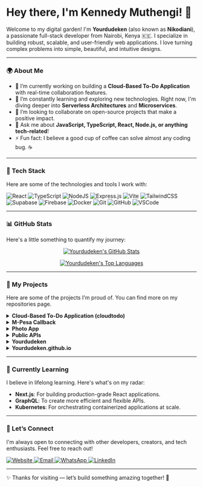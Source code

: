 # Hey there, I'm Kennedy Muthengi! 👋

Welcome to my digital garden! I'm **Yourdudeken** (also known as **Nikodiani**), a passionate full-stack developer from Nairobi, Kenya 🇰🇪. I specialize in building robust, scalable, and user-friendly web applications. I love turning complex problems into simple, beautiful, and intuitive designs.

---

### 🌍 About Me

-   🔭 I’m currently working on building a **Cloud-Based To-Do Application** with real-time collaboration features.
-   🌱 I’m constantly learning and exploring new technologies. Right now, I'm diving deeper into **Serverless Architectures** and **Microservices**.
-   👯 I’m looking to collaborate on open-source projects that make a positive impact.
-   💬 Ask me about **JavaScript, TypeScript, React, Node.js, or anything tech-related**!
-   ⚡ Fun fact: I believe a good cup of coffee can solve almost any coding bug. ☕

---

### 🧰 Tech Stack

Here are some of the technologies and tools I work with:

![React](https://img.shields.io/badge/react-%2320232a.svg?style=for-the-badge&logo=react&logoColor=%2361DAFB)
![TypeScript](https://img.shields.io/badge/typescript-%23007ACC.svg?style=for-the-badge&logo=typescript&logoColor=white)
![NodeJS](https://img.shields.io/badge/node.js-6DA55F?style=for-the-badge&logo=node.js&logoColor=white)
![Express.js](https://img.shields.io/badge/express.js-%23404d59.svg?style=for-the-badge&logo=express&logoColor=white)
![Vite](https://img.shields.io/badge/vite-%23646CFF.svg?style=for-the-badge&logo=vite&logoColor=white)
![TailwindCSS](https://img.shields.io/badge/tailwind%20css-%2338B2AC.svg?style=for-the-badge&logo=tailwind-css&logoColor=white)
![Supabase](https://img.shields.io/badge/Supabase-3ECF8E?style=for-the-badge&logo=supabase&logoColor=white)
![Firebase](https://img.shields.io/badge/firebase-%23039BE5.svg?style=for-the-badge&logo=firebase&logoColor=white)
![Docker](https://img.shields.io/badge/docker-%230db7ed.svg?style=for-the-badge&logo=docker&logoColor=white)
![Git](https://img.shields.io/badge/git-%23F05033.svg?style=for-the-badge&logo=git&logoColor=white)
![GitHub](https://img.shields.io/badge/github-%23121011.svg?style=for-the-badge&logo=github&logoColor=white)
![VSCode](https://img.shields.io/badge/VSCode-0078D4?style=for-the-badge&logo=visual%20studio%20code&logoColor=white)

---

### 📊 GitHub Stats

Here's a little something to quantify my journey:

<p align="center">
  <a href="https://github.com/yourdudeken">
    <img src="https://github-readme-stats.vercel.app/api?username=yourdudeken&show_icons=true&theme=tokyonight&hide_border=true&count_private=true" alt="Yourdudeken's GitHub Stats" />
  </a>
</p>
<p align="center">
  <a href="https://github.com/yourdudeken">
    <img src="https://github-readme-stats.vercel.app/api/top-langs/?username=yourdudeken&layout=compact&theme=tokyonight&hide_border=true" alt="Yourdudeken's Top Languages" />
  </a>
</p>

---

### 💼 My Projects

Here are some of the projects I'm proud of. You can find more on my repositories page.

<details>
<summary><b>Cloud-Based To-Do Application (cloudtodo)</b></summary>

A powerful and intuitive to-do application designed for modern productivity.

-   **Features**:
    -   ✅ Comprehensive Task Management (Create, Read, Update, Delete)
    -   📅 Interactive Calendar View
    -   📋 Kanban Board for workflow visualization
    -   ☁️ Google Drive Integration for file attachments
    -   🤖 AI-Powered Task Suggestions
    -   👥 Real-time Collaboration with other users
-   **Stack**: React, TypeScript, Vite, Tailwind CSS, Node.js, Express, Supabase, Google Drive API
-   **Installation**:
    1.  Clone the repository: `git clone https://github.com/yourdudeken/cloudtodo.git`
    2.  Install dependencies: `npm install`
    3.  Set up your `.env` variables.
    4.  Run the development server: `npm run dev`
-   **`.env` Variables**:
    ```
    VITE_SUPABASE_URL=YOUR_SUPABASE_URL
    VITE_SUPABASE_ANON_KEY=YOUR_SUPABASE_ANON_KEY
    VITE_GOOGLE_CLIENT_ID=YOUR_GOOGLE_CLIENT_ID
    ```
</details>

<details>
<summary><b>M-Pesa Callback</b></summary>

A reusable Node.js + Firebase service for handling M-Pesa STK push callbacks securely and efficiently.

-   **Features**: Secure validation, modular structure, Docker/PM2 support, and multi-environment configurations.
</details>

<details>
<summary><b>Photo App</b></summary>

A simple yet elegant application for photo management. More details coming soon!
</details>

<details>
<summary><b>Public APIs</b></summary>

A curated repository of open public APIs for developers. Includes a comprehensive contribution guide to encourage community involvement.
</details>

<details>
<summary><b>Yourdudeken</b></summary>

This very README! A space for my personal GitHub profile and collaboration information.
</details>

<details>
<summary><b>Yourdudeken.github.io</b></summary>

My personal portfolio website.

-   **Features**: Light/dark theme toggle, responsive design, GitHub API integration to showcase projects, and SEO optimization.
</details>

---

### 🌱 Currently Learning

I believe in lifelong learning. Here's what's on my radar:

-   **Next.js**: For building production-grade React applications.
-   **GraphQL**: To create more efficient and flexible APIs.
-   **Kubernetes**: For orchestrating containerized applications at scale.

---

### 💬 Let’s Connect

I'm always open to connecting with other developers, creators, and tech enthusiasts. Feel free to reach out!

<p align="left">
  <a href="https://yourdudeken.github.io" target="_blank">
    <img src="https://img.shields.io/badge/Website-yourdudeken.github.io-blue?style=for-the-badge&logo=google-chrome" alt="Website"/>
  </a>
  <a href="mailto:kenmwendwamuthengi@gmail.com" target="_blank">
    <img src="https://img.shields.io/badge/Email-kenmwendwamuthengi-red?style=for-the-badge&logo=gmail" alt="Email"/>
  </a>
  <a href="https://wa.me/254759142986" target="_blank">
    <img src="https://img.shields.io/badge/WhatsApp-Chat%20with%20me-green?style=for-the-badge&logo=whatsapp" alt="WhatsApp"/>
  </a>
  <a href="https://linkedin.com/in/yourdudeken" target="_blank">
    <img src="https://img.shields.io/badge/LinkedIn-yourdudeken-blue?style=for-the-badge&logo=linkedin" alt="LinkedIn"/>
  </a>
</p>

---

✨ Thanks for visiting — let’s build something amazing together! 🚀
